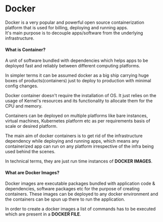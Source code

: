 # Docker   
Docker is a very popular and powerful open source containerization platform that is used for billing, deploying and running apps.   
It's main purpose is to decouple apps/software from the underlying infrastructure.   

#### What is Container?   
A unit of software bundled with dependencies which helps apps to be deployed fast and reliably between different computing platforms.   
   
In simpler terms it can be assumed docker as a big ship carrying huge boxes of products(containers) just to deploy to production with minimal config changes.   
   
Docker container doesn't require the installation of OS. It just relies on the usage of Kernel's resources and its functionality to allocate them for the CPU and memory.   
   
Containers can be deployed on multiple platforms like bare instances, virtual machines, Kubernetes platform etc as per requirements basis of scale or desired platform.   
   
The main aim of docker containers is to get rid of the infrastructure dependency while deploying and running apps, which means any containerized app can run on any platform irrespective of the infra being used behind the scenes.   
   
In technical terms, they are just run time instances of **DOCKER IMAGES**.   
   
#### What are Docker Images?   
Docker images are executable packages bundled with application code & dependencies, software packages etc for the purpose of creating containers. These images can be deployed to any docker environment and the containers can be spun up there to run the application.   
   
In order to create a docker images a list of commands has to be executed which are present in a **DOCKER FILE**.

